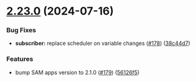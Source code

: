 # [2.23.0](https://github.com/observeinc/terraform-aws-collection/compare/v2.22.0...v2.23.0) (2024-07-16)


### Bug Fixes

* **subscriber:** replace scheduler on variable changes ([#178](https://github.com/observeinc/terraform-aws-collection/issues/178)) ([38c44d7](https://github.com/observeinc/terraform-aws-collection/commit/38c44d757288e4e36da24d0b3db65f85c3777539))


### Features

* bump SAM apps version to 2.1.0 ([#179](https://github.com/observeinc/terraform-aws-collection/issues/179)) ([56126f5](https://github.com/observeinc/terraform-aws-collection/commit/56126f51910f2c58109d8c6c0956d1a09a12c0c7))



